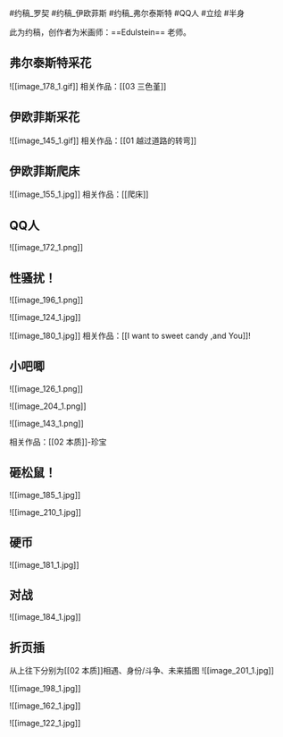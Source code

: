 #约稿_罗契 #约稿_伊欧菲斯 #约稿_弗尔泰斯特 #QQ人 #立绘 #半身 


此为约稿，创作者为米画师：==Edulstein== 老师。  

## 弗尔泰斯特采花
![[image_178_1.gif]]
相关作品：[[03 三色堇]]

## 伊欧菲斯采花
![[image_145_1.gif]]
相关作品：[[01 越过道路的转弯]]

## 伊欧菲斯爬床

![[image_155_1.jpg]]
相关作品：[[爬床]]

## QQ人
![[image_172_1.png]]

## 性骚扰！
![[image_196_1.png]]


![[image_124_1.jpg]]


![[image_180_1.jpg]]
相关作品：[[I want to sweet candy ,and You]]!

## 小吧唧
![[image_126_1.png]]


![[image_204_1.png]]


![[image_143_1.png]]

相关作品：[[02 本质]]-珍宝

## 砸松鼠！


![[image_185_1.jpg]]

![[image_210_1.jpg]]

## 硬币
![[image_181_1.jpg]]


## 对战
![[image_184_1.jpg]]

## 折页插
从上往下分别为[[02 本质]]相遇、身份/斗争、未来插图
![[image_201_1.jpg]]

![[image_198_1.jpg]]

![[image_162_1.jpg]]

![[image_122_1.jpg]]

